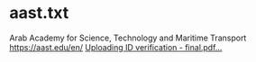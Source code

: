# aast.txt
Arab Academy for Science, Technology and Maritime Transport
https://aast.edu/en/
[Uploading ID verification - final.pdf…]()
